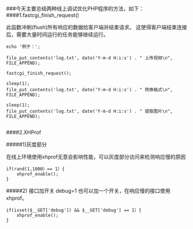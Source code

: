 ###今天主要总结两种线上调试优化PHP程序的方法，如下：
####1.fastcgi_finish_request()

此函数冲刷(flush)所有响应的数据给客户端并结束请求。 这使得客户端结束连接后，需要大量时间运行的任务能够继续运行。
```
echo '例子：';
 
file_put_contents('log.txt', date('Y-m-d H:i:s') . " 上传视频\n", FILE_APPEND);
 
fastcgi_finish_request();
 
sleep(1);
file_put_contents('log.txt', date('Y-m-d H:i:s') . " 转换格式\n", FILE_APPEND);
 
sleep(1);
file_put_contents('log.txt', date('Y-m-d H:i:s') . " 提取图片\n", FILE_APPEND);
 
 ```


####2.XHProf

#####1)灰度部分

在线上环境使用xhprof无意会影响性能，可以灰度部分访问来检测响应慢的原因
```
if(rand(1,1000）== 1）{
    xhprof_enable();  
} 
```

#####2) 接口加开关 debug=1
也可以加一个开关，在响应慢的接口使用xhprof。
```
if(isset($__GET['debug']) && $__GET['debug'] == 1）{
    xhprof_enable();  
} 
```

